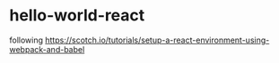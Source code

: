 # hello-world-react
following https://scotch.io/tutorials/setup-a-react-environment-using-webpack-and-babel
